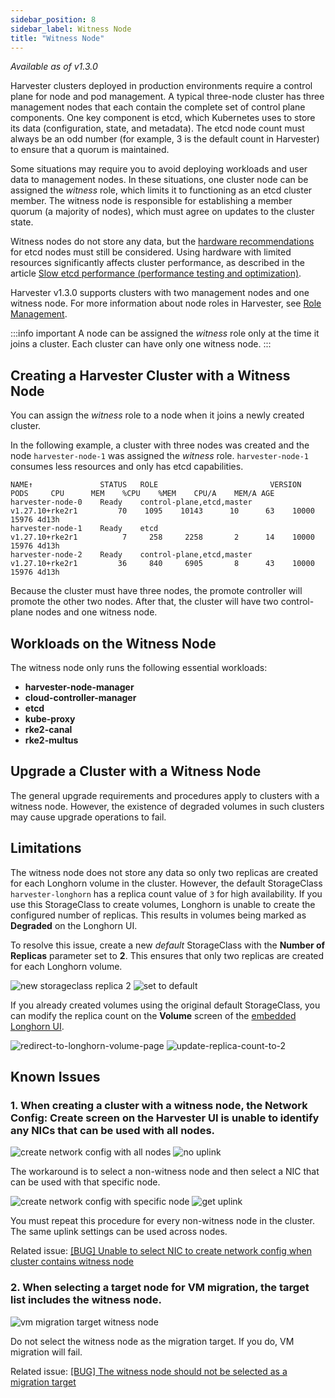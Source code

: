 ```yaml
---
sidebar_position: 8
sidebar_label: Witness Node
title: "Witness Node"
---
```


<head>
  <link rel="canonical" href="https://docs.harvesterhci.io/v1.1/advanced/witness/"/>
</head>

_Available as of v1.3.0_

Harvester clusters deployed in production environments require a control plane for node and pod management. A typical three-node cluster has three management nodes that each contain the complete set of control plane components. One key component is etcd, which Kubernetes uses to store its data (configuration, state, and metadata). The etcd node count must always be an odd number (for example, 3 is the default count in Harvester) to ensure that a quorum is maintained.

Some situations may require you to avoid deploying workloads and user data to management nodes. In these situations, one cluster node can be assigned the *witness* role, which limits it to functioning as an etcd cluster member. The witness node is responsible for establishing a member quorum (a majority of nodes), which must agree on updates to the cluster state.

Witness nodes do not store any data, but the [hardware recommendations](https://etcd.io/docs/v3.3/op-guide/hardware/) for etcd nodes must still be considered. Using hardware with limited resources significantly affects cluster performance, as described in the article [Slow etcd performance (performance testing and optimization)](https://www.suse.com/support/kb/doc/?id=000020100). 

Harvester v1.3.0 supports clusters with two management nodes and one witness node. For more information about node roles in Harvester, see [Role Management](../host/host.md#role-management).


:::info important
A node can be assigned the *witness* role only at the time it joins a cluster. Each cluster can have only one witness node.
:::

## Creating a Harvester Cluster with a Witness Node

You can assign the *witness* role to a node when it joins a newly created cluster.

In the following example, a cluster with three nodes was created and the node `harvester-node-1` was assigned the *witness* role. `harvester-node-1` consumes less resources and only has etcd capabilities.

```
NAME↑               STATUS   ROLE                         VERSION               PODS     CPU      MEM    %CPU    %MEM    CPU/A    MEM/A AGE        
harvester-node-0    Ready    control-plane,etcd,master    v1.27.10+rke2r1         70    1095    10143      10      63    10000    15976 4d13h      
harvester-node-1    Ready    etcd                         v1.27.10+rke2r1          7     258     2258       2      14    10000    15976 4d13h      
harvester-node-2    Ready    control-plane,etcd,master    v1.27.10+rke2r1         36     840     6905       8      43    10000    15976 4d13h      
```

Because the cluster must have three nodes, the promote controller will promote the other two nodes. After that, the cluster will have two control-plane nodes and one witness node.

## Workloads on the Witness Node

The witness node only runs the following essential workloads:
- **harvester-node-manager**
- **cloud-controller-manager**
- **etcd**
- **kube-proxy**
- **rke2-canal**
- **rke2-multus**

## Upgrade a Cluster with a Witness Node

The general upgrade requirements and procedures apply to clusters with a witness node. However, the existence of degraded volumes in such clusters may cause upgrade operations to fail. 

## Limitations

The witness node does not store any data so only two replicas are created for each Longhorn volume in the cluster. However, the default StorageClass `harvester-longhorn` has a replica count value of `3` for high availability. If you use this StorageClass to create volumes, Longhorn is unable to create the configured number of replicas. This results in volumes being marked as **Degraded** on the Longhorn UI.

To resolve this issue, create a new *default* StorageClass with the **Number of Replicas** parameter set to **2**. This ensures that only two replicas are created for each Longhorn volume.
  
![new storageclass replica 2](/img/v1.3/advanced/new-storageclass-rep-2.png)
![set to default](/img/v1.3/advanced/set-to-default-sc.png)

If you already created volumes using the original default StorageClass, you can modify the replica count on the **Volume** screen of the [embedded Longhorn UI](../troubleshooting/harvester/#access-embedded-rancher-and-longhorn-dashboards).

![redirect-to-longhorn-volume-page](/img/v1.3/advanced/redirect-to-longhorn-vol-page.png)
![update-replica-count-to-2](/img/v1.3/advanced/update-replica-2.png)

## Known Issues

### 1. When creating a cluster with a witness node, the **Network Config: Create** screen on the Harvester UI is unable to identify any NICs that can be used with all nodes.

  ![create network config with all nodes](/img/v1.3/advanced/create-policy-with-all-nodes.png)
  ![no uplink](/img/v1.3/advanced/no-uplink.png)

  The workaround is to select a non-witness node and then select a NIC that can be used with that specific node.

  ![create network config with specific node](/img/v1.3/advanced/create-policy-with-specific-node.png)
  ![get uplink](/img/v1.3/advanced/get-uplink.png)

You must repeat this procedure for every non-witness node in the cluster. The same uplink settings can be used across nodes.

  Related issue: [[BUG] Unable to select NIC to create network config when cluster contains witness node](https://github.com/harvester/harvester/issues/5325)

### 2. When selecting a target node for VM migration, the target list includes the witness node.

![vm migration target witness node](/img/v1.3/advanced/vm-migration-witness-node.png)

Do not select the witness node as the migration target. If you do, VM migration will fail.

  Related issue: [[BUG] The witness node should not be selected as a migration target](https://github.com/harvester/harvester/issues/5338)